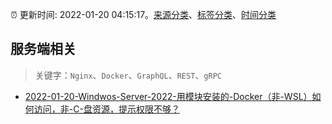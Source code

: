 :alarm_clock: 更新时间: 2022-01-20 04:15:17。[来源分类](../README.md)、[标签分类](../TAGS.md)、[时间分类](../TIMELINE.md)

## 服务端相关


> 关键字：`Nginx`、`Docker`、`GraphQL`、`REST`、`gRPC`



- [2022-01-20-Windwos-Server-2022-用模块安装的-Docker（非-WSL）如何访问，非-C-盘资源，提示权限不够？](https://www.v2ex.com/t/829430) 